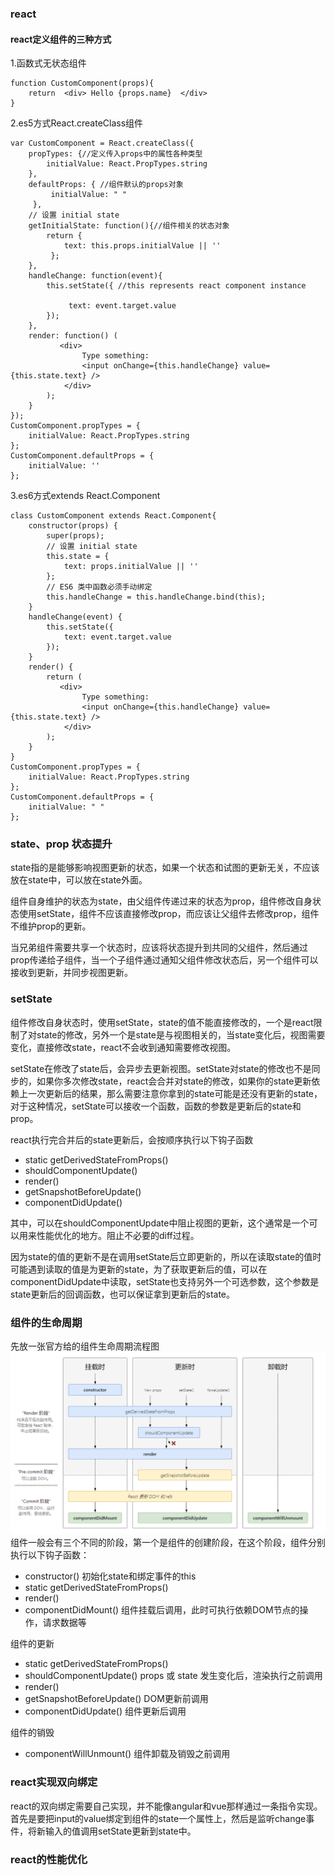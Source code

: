 ### react
#### react定义组件的三种方式
1.函数式无状态组件
<pre><code>function CustomComponent(props){
    return 	&lt;div&gt; Hello {props.name}	&lt;/div&gt;
}
</code></pre>
2.es5方式React.createClass组件
<pre><code>var CustomComponent = React.createClass({
    propTypes: {//定义传入props中的属性各种类型        
        initialValue: React.PropTypes.string
    },
    defaultProps: { //组件默认的props对象       
         initialValue: " "
     },
    // 设置 initial state    
    getInitialState: function(){//组件相关的状态对象        
        return {
            text: this.props.initialValue || ''      
         };
    },
    handleChange: function(event){
        this.setState({ //this represents react component instance       
             text: event.target.value
        });
    },
    render: function() (
           &lt;div&gt;
                Type something:
                &lt;input onChange={this.handleChange} value={this.state.text} /&gt;
            &lt;/div&gt;
        );
    }
});
CustomComponent.propTypes = {
    initialValue: React.PropTypes.string
};
CustomComponent.defaultProps = {
    initialValue: ''
};
</code></pre>

3.es6方式extends React.Component
<pre><code>class CustomComponent extends React.Component{
    constructor(props) {
        super(props);
        // 设置 initial state       
        this.state = {
            text: props.initialValue || ''        
        };
        // ES6 类中函数必须手动绑定        
        this.handleChange = this.handleChange.bind(this);
    }
    handleChange(event) {
        this.setState({
            text: event.target.value
        });
    }
    render() {
        return (
           &lt;div&gt;
                Type something:
                &lt;input onChange={this.handleChange} value={this.state.text} /&gt;
            &lt;/div&gt;
        );
    }
}
CustomComponent.propTypes = {
    initialValue: React.PropTypes.string
};
CustomComponent.defaultProps = {
    initialValue: " "
};
</code></pre>

### state、prop 状态提升
state指的是能够影响视图更新的状态，如果一个状态和试图的更新无关，不应该放在state中，可以放在state外面。


组件自身维护的状态为state，由父组件传递过来的状态为prop，组件修改自身状态使用setState，组件不应该直接修改prop，而应该让父组件去修改prop，组件不维护prop的更新。

当兄弟组件需要共享一个状态时，应该将状态提升到共同的父组件，然后通过prop传递给子组件，当一个子组件通过通知父组件修改状态后，另一个组件可以接收到更新，并同步视图更新。

### setState
组件修改自身状态时，使用setState，state的值不能直接修改的，一个是react限制了对state的修改，另外一个是state是与视图相关的，当state变化后，视图需要变化，直接修改state，react不会收到通知需要修改视图。

setState在修改了state后，会异步去更新视图。setState对state的修改也不是同步的，如果你多次修改state，react会合并对state的修改，如果你的state更新依赖上一次更新后的结果，那么需要注意你拿到的state可能是还没有更新的state，对于这种情况，setState可以接收一个函数，函数的参数是更新后的state和prop。

react执行完合并后的state更新后，会按顺序执行以下钩子函数
+ static getDerivedStateFromProps()
+ shouldComponentUpdate()
+ render()
+ getSnapshotBeforeUpdate()
+ componentDidUpdate()

其中，可以在shouldComponentUpdate中阻止视图的更新，这个通常是一个可以用来性能优化的地方。阻止不必要的diff过程。

因为state的值的更新不是在调用setState后立即更新的，所以在读取state的值时可能遇到读取的值是为更新的state，为了获取更新后的值，可以在componentDidUpdate中读取，setState也支持另外一个可选参数，这个参数是state更新后的回调函数，也可以保证拿到更新后的state。

### 组件的生命周期
先放一张官方给的组件生命周期流程图
![react组件生命周期](../assert/img/react_hooks.png)
组件一般会有三个不同的阶段，第一个是组件的创建阶段，在这个阶段，组件分别执行以下钩子函数：
+ constructor() 初始化state和绑定事件的this
+ static getDerivedStateFromProps()
+ render()
+ componentDidMount()   组件挂载后调用，此时可执行依赖DOM节点的操作，请求数据等


组件的更新
+ static getDerivedStateFromProps()
+ shouldComponentUpdate()   props 或 state 发生变化后，渲染执行之前调用
+ render()
+ getSnapshotBeforeUpdate() DOM更新前调用
+ componentDidUpdate()  组件更新后调用

组件的销毁
+ componentWillUnmount()    组件卸载及销毁之前调用

### react实现双向绑定
react的双向绑定需要自己实现，并不能像angular和vue那样通过一条指令实现。首先是要把input的value绑定到组件的state一个属性上，然后是监听change事件，将新输入的值调用setState更新到state中。

### react的性能优化

